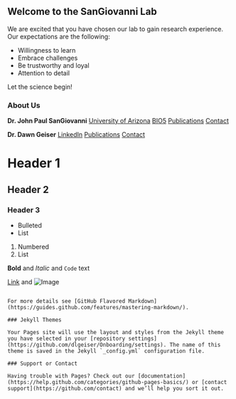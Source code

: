 ## Welcome to the SanGiovanni Lab

We are excited that you have chosen our lab to gain research experience. Our expectations are the following:

- Willingness to learn
- Embrace challenges
- Be trustworthy and loyal
- Attention to detail

Let the science begin!

### About Us

**Dr. John Paul SanGiovanni**
[University of Arizona](https://nutrition.cals.arizona.edu/person/john-paul-sangiovanni-scd)
[BIO5](https://bio5.org/people/john-paul-sangiovanni)
[Publications](https://scholar.google.com/citations?hl=en&user=sjEmfAUAAAAJ)
[Contact](jpsangio@email.arizona.edu)

**Dr. Dawn Geiser**
[LinkedIn](https://www.linkedin.com/in/dawn-geiser-phd-97272318/)
[Publications](https://www.ncbi.nlm.nih.gov/myncbi/1DYWigGY0WS5p/bibliography/public/)
[Contact](dlgeiser@email.arizona.edu)

# Header 1
## Header 2
### Header 3

- Bulleted
- List

1. Numbered
2. List

**Bold** and _Italic_ and `Code` text

[Link](url) and ![Image](src)
```

For more details see [GitHub Flavored Markdown](https://guides.github.com/features/mastering-markdown/).

### Jekyll Themes

Your Pages site will use the layout and styles from the Jekyll theme you have selected in your [repository settings](https://github.com/dlgeiser/Onboarding/settings). The name of this theme is saved in the Jekyll `_config.yml` configuration file.

### Support or Contact

Having trouble with Pages? Check out our [documentation](https://help.github.com/categories/github-pages-basics/) or [contact support](https://github.com/contact) and we’ll help you sort it out.
